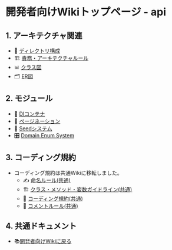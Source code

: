 # 開発者向けWikiトップページ - api

## 1. アーキテクチャ関連
- 🧱 [ディレクトリ構成](architecture/directory-structure.md)
- 🏗️ [責務・アーキテクチャルール](architecture/responsibilities.md)
- 📊 [クラス図](uml/ddd_clsd)
- 🗂️ [ER図](uml/erd.md)

## 2. モジュール
- 🔧 [DIコンテナ](modules/di-container.md)
- 📄 [ページネーション](modules/pagination.md)
- 🌱 [Seedシステム](modules/seedr.md)
- 🎛️ [Domain Enum System](modules/domain-enum-system.md)

## 3. コーディング規約
- コーディング規約は共通Wikiに移転しました。
  - ✍️ [命名ルール(共通)](../../../../docs/ja/development/coding-standards/naming-rules.md)
  - 🏗️ [クラス・メソッド・変数ガイドライン(共通)](../../../../docs/ja/development/coding-standards/class-guidelines.md)
  - 📝 [コーディング規約(共通)](../../../../docs/ja/development/coding-standards/coding_standards.md)
  - 💬 [コメントルール(共通)](../../../../docs/ja/development/coding-standards/comment-rules.md)

## 4. 共通ドキュメント
- 📚️[開発者向けWikiに戻る](../../../../docs/ja/index.md)
